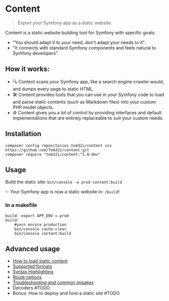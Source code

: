 # Content

> Export your Symfony app as a static website.

Content is a static website building tool for Symfony with specific goals:
- "You should adapt it to your need, don't adapt your needs to it".
- "It connects with standard Symfony components and feels natural to Symfony developers".

## How it works:

- 🔍 Content scans your Symfony app, like a search engine crawler would, and dumps every page to static HTML.
- 🛠 Content provides tools that you can use in _your_ Symfony code to load and parse static contents (such as Markdown files) into your custom PHP model objects.
- ⚙️ Content gives you a lot of control by providing interfaces and default implementations that are entirely replaceable to suit your custom needs.

## Installation

    composer config repositories.tom32i/content vcs https://github.com/Tom32i/content.git
    composer require "tom32i/content:^1.0-dev"

## Usage

Build the static site: `bin/console -e prod content:build`

✨ Your Symfony app is now a static website in: `/build`!

### In a makefile

```make
build: export APP_ENV = prod
build:
    #yarn encore production
    bin/console cache:clear
    bin/console content:build
```

## Advanced usage

- [How to load static content](doc/loading-content.md)
- [Supported formats](doc/supported-formats.md)
- [Syntax Highlighting](doc/syntax-highlighting.md)
- [Route options](doc/route-options.md)
- [Troubleshooting and common misakes](doc/troubleshooting.md)
- Decoders #TODO
- Bonus: How to deploy and host a static site #TODO
